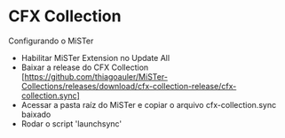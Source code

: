 # CFX Collection

Configurando o MiSTer

* Habilitar MiSTer Extension no Update All
* Baixar a release do CFX Collection [https://github.com/thiagoauler/MiSTer-Collections/releases/download/cfx-collection-release/cfx-collection.sync] 
* Acessar a pasta raíz do MiSTer e copiar o arquivo cfx-collection.sync baixado
* Rodar o script 'launchsync'

